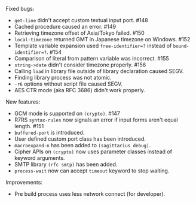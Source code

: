Fixed bugs:

- `get-line` didn't accept custom textual input port. #148
- Cached procedure caused an error. #149
- Retrieving timezone offset of Asia/Tokyo failed. #150
- `local-timezone` returned GMT in Japanese timezone on Windows. #152
- Template variable expansion used `free-identifier=?` instead of `bound-identifier=?`. #154
- Comparison of literal from pattern variable was incorrect. #155
- `string->date` didn't consider timezone properly. #156
- Calling `load` in library file outside of library declaration caused SEGV.
- Finding library process was not atomic.
- `-r6` options without script file caused SEGV.
- AES CTR mode (aka RFC 3686) didn't work properly.

New features:

- GCM mode is supported on `(crypto)`. #147
- R7RS `syntax-rules` now signals an error if input forms aren't equal length. #151
- `buffered-port` is introduced.
- User defined custom port class has been introduced.
- `macroexpand-n` has been added to `(sagittarius debug)`.
- Cipher APIs on `(crypto)` now uses parameter classes instead of keyword arguments.
- SMTP library `(rfc smtp)` has been added.
- `process-wait` now can accept `timeout` keyword to stop waiting.

Improvements:

- Pre build process uses less network connect (for developer).